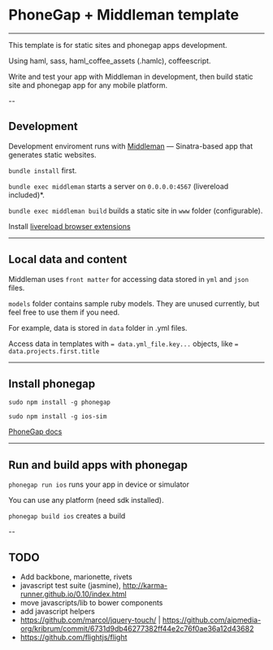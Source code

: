 # PhoneGap + Middleman template
------

This template is for static sites and phonegap apps development.

Using haml, sass, haml_coffee_assets (.hamlc), coffeescript.

Write and test your app with Middleman in development, then build static
site and phonegap app for any mobile platform.


--

## Development

Development enviroment runs with
[Middleman](http://middlemanapp.com/getting-started/) — Sinatra-based
app that generates static websites.

`bundle install` first.

`bundle exec middleman` starts a server on `0.0.0.0:4567` (livereload
included)*.

`bundle exec middleman build` builds a static site in `www` folder
(configurable).

Install [livereload browser extensions](http://feedback.livereload.com/knowledgebase/articles/86242-how-do-i-install-and-use-the-browser-extensions-)

---

## Local data and content

Middleman uses `front matter` for accessing data stored in `yml` and
`json` files. 

`models` folder contains sample ruby models. They are unused currently, 
but feel free to use them if you need.

For example, data is stored in `data` folder in .yml files.

Access data in templates with `= data.yml_file.key...` objects, like `= data.projects.first.title`

---

## Install phonegap

`sudo npm install -g phonegap`

`sudo npm install -g ios-sim`

[PhoneGap docs](http://docs.phonegap.com/en/edge/guide_platforms_index.md.html)

---

## Run and build apps with phonegap

`phonegap run ios` runs your app in device or simulator

You can use any platform (need sdk installed).

`phonegap build ios` creates a build


--

## TODO

* Add backbone, marionette, rivets
* javascript test suite (jasmine), http://karma-runner.github.io/0.10/index.html
* move javascripts/lib to bower components
* add javascript helpers
* https://github.com/marcol/jquery-touch/ | https://github.com/aipmedia-org/kribrum/commit/6731d9db46277382ff44e2c76f0ae36a12d43682
* https://github.com/flightjs/flight

